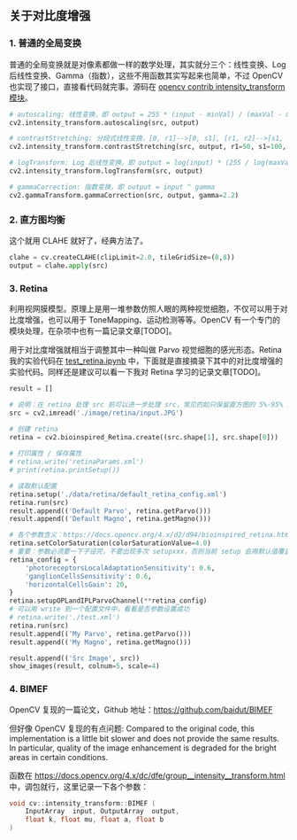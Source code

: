 ## 关于对比度增强


### 1. 普通的全局变换
普通的全局变换就是对像素都做一样的数学处理，其实就分三个：线性变换、Log后线性变换、Gamma（指数），这些不用函数其实写起来也简单，不过 OpenCV 也实现了接口，直接看代码就完事。源码在 [opencv contrib intensity_transform 模块](https://github.com/opencv/opencv_contrib/blob/4.x/modules/intensity_transform/src/intensity_transform.cpp)。
```python
# autoscaling: 线性变换，即 output = 255 * (input - minVal) / (maxVal - minVal)
cv2.intensity_transform.autoscaling(src, output)

# contrastStretching: 分段式线性变换，[0, r1]-->[0, s1], [r1, r2]-->[s1, s2], [r2, 255]-->[s2, 255]
cv2.intensity_transform.contrastStretching(src, output, r1=50, s1=100, r2=180, s2=200)

# logTransform: Log 后线性变换，即 output = log(input) * (255 / log(maxVal + 1))
cv2.intensity_transform.logTransform(src, output)

# gammaCorrection: 指数变换，即 output = input ^ gamma
cv2.gammaTransform.gammaCorrection(src, output, gamma=2.2)
```

### 2. 直方图均衡
这个就用 CLAHE 就好了，经典方法了。
```python
clahe = cv.createCLAHE(clipLimit=2.0, tileGridSize=(8,8))
output = clahe.apply(src)
```

### 3. Retina
利用视网膜模型。原理上是用一堆参数仿照人眼的两种视觉细胞，不仅可以用于对比度增强，也可以用于 ToneMapping、运动检测等等。OpenCV 有一个专门的模块处理，在杂项中也有一篇记录文章[TODO]。

用于对比度增强就相当于调整其中一种叫做 Parvo 视觉细胞的感光形态。Retina 我的实验代码在 [test_retina.ipynb](../code/test_retina.ipynb) 中，下面就是直接摘录下其中的对比度增强的实验代码。同样还是建议可以看一下我对 Retina 学习的记录文章[TODO]。
```python
result = []

# 说明：在 retina 处理 src 前可以进一步处理 src，常见的如只保留直方图的 5%-95% 之间的像素
src = cv2.imread('./image/retina/input.JPG')

# 创建 retina
retina = cv2.bioinspired_Retina.create((src.shape[1], src.shape[0]))
 
# 打印属性 / 保存属性
# retina.write('retinaParams.xml')
# print(retina.printSetup())

# 读取默认配置
retina.setup('./data/retina/default_retina_config.xml')
retina.run(src)
result.append(('Default Parvo', retina.getParvo()))
result.append(('Default Magno', retina.getMagno()))

# 各个参数含义：https://docs.opencv.org/4.x/d2/d94/bioinspired_retina.html
retina.setColorSaturation(colorSaturationValue=4.0)
# 重要：参数必须要一下子设完，不要出现多次 setupxxx，否则当前 setup 会用默认值覆盖掉前面设好的参数！
retina_config = {
    'photoreceptorsLocalAdaptationSensitivity': 0.6, 
    'ganglionCellsSensitivity': 0.6, 
    'horizontalCellsGain': 20,
}
retina.setupOPLandIPLParvoChannel(**retina_config)
# 可以用 write 到一个配置文件中，看看是否参数设置成功
# retina.write('./test.xml') 
retina.run(src)
result.append(('My Parvo', retina.getParvo()))
result.append(('My Magno', retina.getMagno()))

result.append(('Src Image', src))
show_images(result, colnum=5, scale=4)
```

### 4. BIMEF
OpenCV 复现的一篇论文，Github 地址：https://github.com/baidut/BIMEF

但好像 OpenCV 复现的有点问题: Compared to the original code, this implementation is a little bit slower and does not provide the same results. In particular, quality of the image enhancement is degraded for the bright areas in certain conditions.

函数在 https://docs.opencv.org/4.x/dc/dfe/group__intensity__transform.html 中，调包就行，这里记录一下各个参数：
```cpp
void cv::intensity_transform::BIMEF	(	
    InputArray 	input, OutputArray 	output,
    float k, float mu, float a, float b 
)		
```